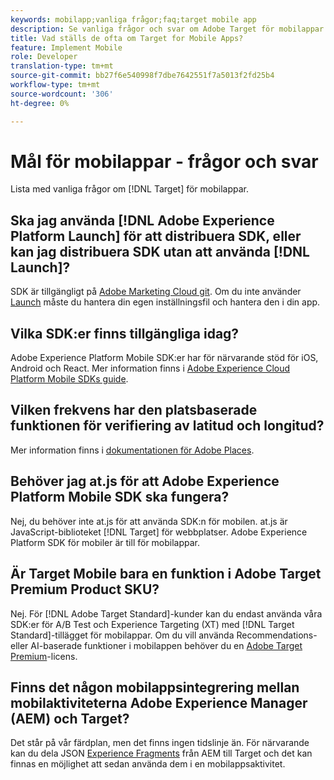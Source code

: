 ```yaml
---
keywords: mobilapp;vanliga frågor;faq;target mobile app
description: Se vanliga frågor och svar om Adobe Target för mobilappar.
title: Vad ställs de ofta om Target for Mobile Apps?
feature: Implement Mobile
role: Developer
translation-type: tm+mt
source-git-commit: bb27f6e540998f7dbe7642551f7a5013f2fd25b4
workflow-type: tm+mt
source-wordcount: '306'
ht-degree: 0%

---
```



# Mål för mobilappar - frågor och svar

Lista med vanliga frågor om [!DNL Target] för mobilappar.

## Ska jag använda [!DNL Adobe Experience Platform Launch] för att distribuera SDK, eller kan jag distribuera SDK utan att använda [!DNL Launch]?

SDK är tillgängligt på [Adobe Marketing Cloud git](https://github.com/Adobe-Marketing-Cloud/acp-sdks/). Om du inte använder [Launch](https://experienceleague.adobe.com/docs/launch/using/overview.html) måste du hantera din egen inställningsfil och hantera den i din app.

## Vilka SDK:er finns tillgängliga idag?

Adobe Experience Platform Mobile SDK:er har för närvarande stöd för iOS, Android och React. Mer information finns i [Adobe Experience Cloud Platform Mobile SDKs guide](https://aep-sdks.gitbook.io/docs/).

## Vilken frekvens har den platsbaserade funktionen för verifiering av latitud och longitud?

Mer information finns i [dokumentationen för Adobe Places](https://placesdocs.com/places-services-by-adobe-documentation/).

## Behöver jag at.js för att Adobe Experience Platform Mobile SDK ska fungera?

Nej, du behöver inte at.js för att använda SDK:n för mobilen. at.js är JavaScript-biblioteket [!DNL Target] för webbplatser. Adobe Experience Platform SDK för mobiler är till för mobilappar.

## Är Target Mobile bara en funktion i Adobe Target Premium Product SKU?

Nej. För [!DNL Adobe Target Standard]-kunder kan du endast använda våra SDK:er för A/B Test och Experience Targeting (XT) med [!DNL Target Standard]-tillägget för mobilappar. Om du vill använda Recommendations- eller AI-baserade funktioner i mobilappen behöver du en [Adobe Target Premium](/help/c-intro/intro.md#premium)-licens.

## Finns det någon mobilappsintegrering mellan mobilaktiviteterna Adobe Experience Manager (AEM) och Target?

Det står på vår färdplan, men det finns ingen tidslinje än. För närvarande kan du dela JSON [Experience Fragments](/help/c-experiences/c-manage-content/aem-experience-fragments.md) från AEM till Target och det kan finnas en möjlighet att sedan använda dem i en mobilappsaktivitet.
